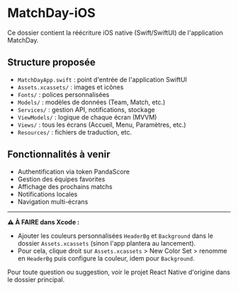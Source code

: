 # MatchDay-iOS

Ce dossier contient la réécriture iOS native (Swift/SwiftUI) de l'application MatchDay.

## Structure proposée

- `MatchDayApp.swift` : point d'entrée de l'application SwiftUI
- `Assets.xcassets/` : images et icônes
- `Fonts/` : polices personnalisées
- `Models/` : modèles de données (Team, Match, etc.)
- `Services/` : gestion API, notifications, stockage
- `ViewModels/` : logique de chaque écran (MVVM)
- `Views/` : tous les écrans (Accueil, Menu, Paramètres, etc.)
- `Resources/` : fichiers de traduction, etc.

## Fonctionnalités à venir
- Authentification via token PandaScore
- Gestion des équipes favorites
- Affichage des prochains matchs
- Notifications locales
- Navigation multi-écrans

---

**⚠️ À FAIRE dans Xcode :**
- Ajouter les couleurs personnalisées `HeaderBg` et `Background` dans le dossier `Assets.xcassets` (sinon l'app plantera au lancement).
- Pour cela, clique droit sur `Assets.xcassets` > New Color Set > renomme en `HeaderBg` puis configure la couleur, idem pour `Background`.

Pour toute question ou suggestion, voir le projet React Native d'origine dans le dossier principal. 
